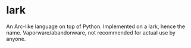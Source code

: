 # lark
An Arc-like language on top of Python. Implemented on a lark, hence the name.
Vaporware/abandonware, not recommended for actual use by anyone.
